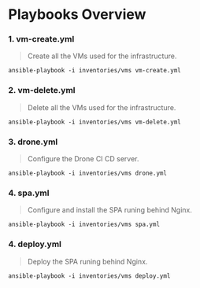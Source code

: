 # Playbooks Overview

### 1. vm-create.yml

> Create all the VMs used for the infrastructure.

```
ansible-playbook -i inventories/vms vm-create.yml
```

### 2. vm-delete.yml

> Delete all the VMs used for the infrastructure.

```
ansible-playbook -i inventories/vms vm-delete.yml
```

### 3. drone.yml

> Configure the Drone CI CD server.

```
ansible-playbook -i inventories/vms drone.yml
```

### 4. spa.yml

> Configure and install the SPA runing behind Nginx.

```
ansible-playbook -i inventories/vms spa.yml
```

### 4. deploy.yml

> Deploy the SPA runing behind Nginx.

```
ansible-playbook -i inventories/vms deploy.yml
```
